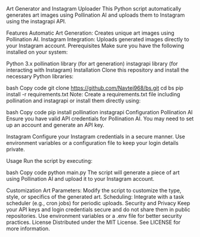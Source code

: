 Art Generator and Instagram Uploader
This Python script automatically generates art images using Pollination AI and uploads them to Instagram using the instagrapi API.

Features
Automatic Art Generation: Creates unique art images using Pollination AI.
Instagram Integration: Uploads generated images directly to your Instagram account.
Prerequisites
Make sure you have the following installed on your system:

Python 3.x
pollination library (for art generation)
instagrapi library (for interacting with Instagram)
Installation
Clone this repository and install the necessary Python libraries:

bash
Copy code
git clone https://github.com/Navtej968/bs.git
cd bs
pip install -r requirements.txt
Note: Create a requirements.txt file including pollination and instagrapi or install them directly using:

bash
Copy code
pip install pollination instagrapi
Configuration
Pollination AI
Ensure you have valid API credentials for Pollination AI. You may need to set up an account and generate an API key.

Instagram
Configure your Instagram credentials in a secure manner. Use environment variables or a configuration file to keep your login details private.

Usage
Run the script by executing:

bash
Copy code
python main.py
The script will generate a piece of art using Pollination AI and upload it to your Instagram account.

Customization
Art Parameters: Modify the script to customize the type, style, or specifics of the generated art.
Scheduling: Integrate with a task scheduler (e.g., cron jobs) for periodic uploads.
Security and Privacy
Keep your API keys and login credentials secure and do not share them in public repositories.
Use environment variables or a .env file for better security practices.
License
Distributed under the MIT License. See LICENSE for more information.

